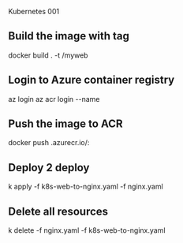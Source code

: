 Kubernetes 001

Build the image with tag
---
docker build . -t <your-acr-name>/myweb

Login to Azure container registry
---
az login
az acr login --name <your-acr-name>

Push the image to ACR
---
docker push <your-acr-name>.azurecr.io/<your-image>:<tag>

Deploy 2 deploy
---
k apply -f k8s-web-to-nginx.yaml -f nginx.yaml

Delete all resources
---
k delete -f nginx.yaml -f k8s-web-to-nginx.yaml
